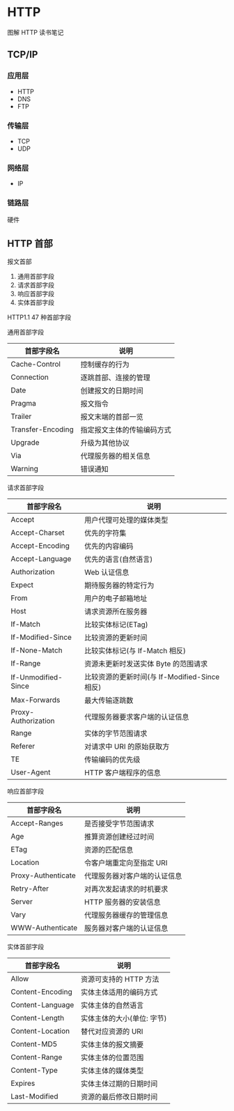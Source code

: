 # HTTP

图解 HTTP 读书笔记

## TCP/IP

### 应用层

- HTTP
- DNS
- FTP

### 传输层

- TCP
- UDP

### 网络层

- IP

### 链路层

硬件

## HTTP 首部

报文首部

1. 通用首部字段
2. 请求首部字段
3. 响应首部字段
4. 实体首部字段

HTTP1.1 47 种首部字段

通用首部字段

| 首部字段名        | 说明                       |
| ----------------- | -------------------------- |
| Cache-Control     | 控制缓存的行为             |
| Connection        | 逐跳首部、连接的管理       |
| Date              | 创建报文的日期时间         |
| Pragma            | 报文指令                   |
| Trailer           | 报文末端的首部一览         |
| Transfer-Encoding | 指定报文主体的传输编码方式 |
| Upgrade           | 升级为其他协议             |
| Via               | 代理服务器的相关信息       |
| Warning           | 错误通知                   |

请求首部字段

| 首部字段名          | 说明                                          |
| ------------------- | --------------------------------------------- |
| Accept              | 用户代理可处理的媒体类型                      |
| Accept-Charset      | 优先的字符集                                  |
| Accept-Encoding     | 优先的内容编码                                |
| Accept-Language     | 优先的语言(自然语言)                          |
| Authorization       | Web 认证信息                                  |
| Expect              | 期待服务器的特定行为                          |
| From                | 用户的电子邮箱地址                            |
| Host                | 请求资源所在服务器                            |
| If-Match            | 比较实体标记(ETag)                            |
| If-Modified-Since   | 比较资源的更新时间                            |
| If-None-Match       | 比较实体标记(与 If-Match 相反)                |
| If-Range            | 资源未更新时发送实体 Byte 的范围请求          |
| If-Unmodified-Since | 比较资源的更新时间(与 If-Modified-Since 相反) |
| Max-Forwards        | 最大传输逐跳数                                |
| Proxy-Authorization | 代理服务器要求客户端的认证信息                |
| Range               | 实体的字节范围请求                            |
| Referer             | 对请求中 URI 的原始获取方                     |
| TE                  | 传输编码的优先级                              |
| User-Agent          | HTTP 客户端程序的信息                         |

响应首部字段

| 首部字段名         | 说明                         |
| ------------------ | ---------------------------- |
| Accept-Ranges      | 是否接受字节范围请求         |
| Age                | 推算资源创建经过时间         |
| ETag               | 资源的匹配信息               |
| Location           | 令客户端重定向至指定 URI     |
| Proxy-Authenticate | 代理服务器对客户端的认证信息 |
| Retry-After        | 对再次发起请求的时机要求     |
| Server             | HTTP 服务器的安装信息        |
| Vary               | 代理服务器缓存的管理信息     |
| WWW-Authenticate   | 服务器对客户端的认证信息     |

实体首部字段

| 首部字段名       | 说明                       |
| ---------------- | -------------------------- |
| Allow            | 资源可支持的 HTTP 方法     |
| Content-Encoding | 实体主体适用的编码方式     |
| Content-Language | 实体主体的自然语言         |
| Content-Length   | 实体主体的大小(单位: 字节) |
| Content-Location | 替代对应资源的 URI         |
| Content-MD5      | 实体主体的报文摘要         |
| Content-Range    | 实体主体的位置范围         |
| Content-Type     | 实体主体的媒体类型         |
| Expires          | 实体主体过期的日期时间     |
| Last-Modified    | 资源的最后修改日期时间     |
